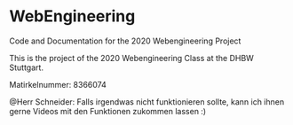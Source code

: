 # WebEngineering
Code and Documentation for the 2020 Webengineering Project

This is the project of the 2020 Webengineering Class at the DHBW Stuttgart.

Matirkelnummer: 8366074

@Herr Schneider:
Falls irgendwas nicht funktionieren sollte, kann ich ihnen gerne Videos mit den Funktionen zukommen lassen :) 

